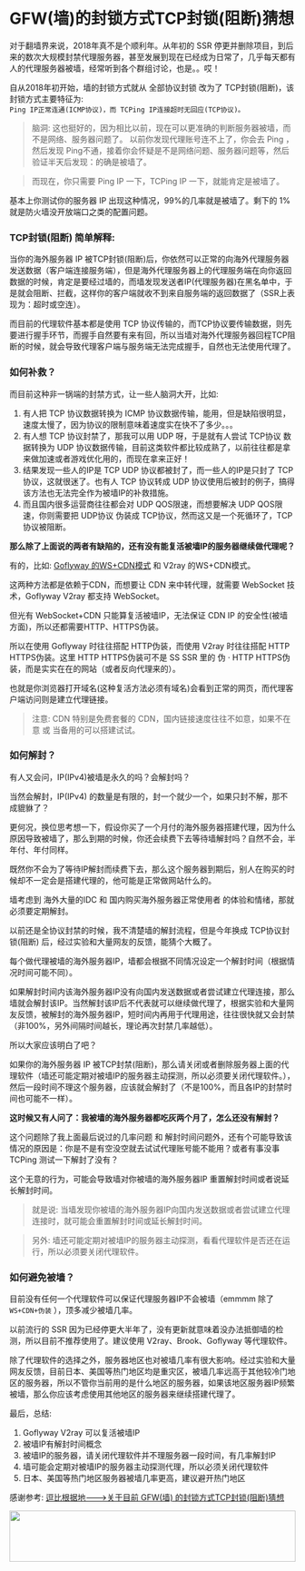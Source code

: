 # GFW(墙)的封锁方式TCP封锁(阻断)猜想
对于翻墙界来说，2018年真不是个顺利年。从年初的 SSR 停更并删除项目，到后来的数次大规模封禁代理服务器，甚至发展到现在已经成为日常了，几乎每天都有人的代理服务器被墙，经常听到各个群组讨论，也是。。哎！

自从2018年初开始，墙的封锁方式就从 全部协议封锁 改为了 TCP封锁(阻断)，该封锁方式主要特征为:<br>
`Ping IP正常连通(ICMP协议)，而 TCPing IP连接超时无回应(TCP协议)。`
> 脑洞: 这也挺好的，因为相比以前，现在可以更准确的判断服务器被墙，而不是网络、服务器问题了。
以前你发现代理账号连不上了，你会去 Ping ，然后发现 Ping不通，接着你会怀疑是不是网络问题、服务器问题等，然后验证半天后发现：的确是被墙了。

> 而现在，你只需要 Ping IP 一下，TCPing IP 一下，就能肯定是被墙了。

基本上你测试你的服务器 IP 出现这种情况，99%的几率就是被墙了。剩下的 1% 就是防火墙没开放端口之类的配置问题。

### TCP封锁(阻断) 简单解释:
当你的海外服务器 IP 被TCP封锁(阻断)后，你依然可以正常的向海外代理服务器发送数据（客户端连接服务端），但是海外代理服务器上的代理服务端在向你返回数据的时候，肯定是要经过墙的，而墙发现发送者IP(代理服务器)在黑名单中，于是就会阻断、拦截，这样你的客户端就收不到来自服务端的返回数据了（SSR上表现为：超时或空连）。

而目前的代理软件基本都是使用 TCP 协议传输的，而TCP协议要传输数据，则先要进行握手环节，而握手自然要有来有回，所以当墙对海外代理服务器回程TCP阻断的时候，就会导致代理客户端与服务端无法完成握手，自然也无法使用代理了。

### 如何补救？
而目前这种非一锅端的封禁方式，让一些人脑洞大开，比如:
1. 有人把 TCP 协议数据转换为 ICMP 协议数据传输，能用，但是缺陷很明显，速度太慢了，因为协议的限制意味着速度实在快不了多少。。。
2. 有人想 TCP 协议封禁了，那我可以用 UDP 呀，于是就有人尝试 TCP协议 数据转换为 UDP 协议数据传输，目前这类软件都比较成熟了，以前往往都是拿来做加速或者游戏优化用的，而现在拿来正好！
3. 结果发现一些人的IP是 TCP UDP 协议都被封了，而一些人的IP是只封了 TCP协议，这就很迷了。也有人 TCP 协议转成 UDP 协议使用后被封的例子，搞得该方法也无法完全作为被墙IP的补救措施。
4. 而且国内很多运营商往往都会对 UDP QOS限速，而想要解决 UDP QOS限速，你则需要把 UDP协议 伪装成 TCP协议，然而这又是一个死循环了，TCP 协议被阻断。

<b>那么除了上面说的两者有缺陷的，还有没有能复活被墙IP的服务器继续做代理呢？</b>

有的，比如: [Goflyway 的WS+CDN模式](https://doub.io/goflyway-jc3/) 和 V2ray 的WS+CDN模式。

这两种方法都是依赖于CDN，而想要让 CDN 来中转代理，就需要 WebSocket 技术，Goflyway V2ray 都支持 WebSocket。

但光有 WebSocket+CDN 只能算复活被墙IP，无法保证 CDN IP 的安全性(被墙方面)，所以还都需要HTTP、HTTPS伪装。

所以在使用 Goflyway 时往往搭配 HTTP伪装，而使用 V2ray 时往往搭配 HTTP HTTPS伪装。这里 HTTP HTTPS伪装可不是 SS SSR 里的 伪 · HTTP HTTPS伪装，而是实实在在的网站（或者反向代理来的）。

也就是你浏览器打开域名(这种复活方法必须有域名)会看到正常的网页，而代理客户端访问则是建立代理链接。

> 注意: CDN 特别是免费套餐的 CDN，国内链接速度往往不如意，如果不在意 或 当备用的可以搭建试试。

### 如何解封？
有人又会问，IP(IPv4)被墙是永久的吗？会解封吗？

当然会解封，IP(IPv4) 的数量是有限的，封一个就少一个，如果只封不解，那不成貔貅了？

更何况，换位思考想一下，假设你买了一个月付的海外服务器搭建代理，因为什么原因导致被墙了，那么到期的时候，你还会续费下去等待墙解封吗？自然不会，半年付、年付同样。

既然你不会为了等待IP解封而续费下去，那么这个服务器到期后，别人在购买的时候却不一定会是搭建代理的，他可能是正常做网站什么的。

墙考虑到 海外大量的IDC 和 国内购买海外服务器正常使用者 的体验和情绪，那就必须要定期解封。

以前还是全协议封禁的时候，我不清楚墙的解封流程，但是今年换成 TCP协议封锁(阻断) 后，经过实验和大量网友的反馈，能猜个大概了。

每个做代理被墙的海外服务器IP，墙都会根据不同情况设定一个解封时间（根据情况时间可能不同）。

如果解封时间内该海外服务器IP没有向国内发送数据或者尝试建立代理连接，那么墙就会解封该IP。当然解封该IP后不代表就可以继续做代理了，根据实验和大量网友反馈，被解封的海外服务器IP，短时间内再用于代理用途，往往很快就又会封禁（非100%，另外间隔时间越长，理论再次封禁几率越低）。

所以大家应该明白了吧？

如果你的海外服务器 IP 被TCP封禁(阻断)，那么请关闭或者删除服务器上面的代理软件（墙还可能定期对被墙IP的服务器主动探测，所以必须要关闭代理软件。），然后一段时间不理这个服务器，应该就会解封了（不是100%，而且各IP的封禁时间也可能不一样）。


<b>这时候又有人问了：我被墙的海外服务器都吃灰两个月了，怎么还没有解封？</b>

这个问题除了我上面最后说过的几率问题 和 解封时间问题外，还有个可能导致该情况的原因是：你是不是有空没空就去试试代理账号能不能用？或者有事没事 TCPing 测试一下解封了没有？

这个无意的行为，可能会导致墙对你被墙的海外服务器IP 重置解封时间或者说延长解封时间。

> 就是说: 当墙发现你被墙的海外服务器IP向国内发送数据或者尝试建立代理连接时，就可能会重置解封时间或延长解封时间。

> 另外: 墙还可能定期对被墙IP的服务器主动探测，看看代理软件是否还在运行，所以必须要关闭代理软件。

### 如何避免被墙？
目前没有任何一个代理软件可以保证代理服务器IP不会被墙（emmmm 除了 `WS+CDN+伪装` ），顶多减少被墙几率。

以前流行的 SSR 因为已经停更大半年了，没有更新就意味着没办法抵御墙的检测，所以目前不推荐使用了。建议使用 V2ray、Brook、Goflyway 等代理软件。

除了代理软件的选择之外，服务器地区也对被墙几率有很大影响。经过实验和大量网友反馈，目前日本、美国等热门地区均是重灾区，被墙几率远高于其他较冷门地区的服务器，所以不管你当前用的是什么地区的服务器，如果该地区服务器IP频繁被墙，那么你应该考虑使用其他地区的服务器来继续搭建代理了。

最后，总结:
1. Goflyway V2ray 可以复活被墙IP
2. 被墙IP有解封时间概念
3. 被墙IP的服务器，请关闭代理软件并不理服务器一段时间，有几率解封IP
4. 墙可能会定期对被墙IP的服务器主动探测代理，所以必须关闭代理软件
5. 日本、美国等热门地区服务器被墙几率更高，建议避开热门地区

感谢参考: [逗比根据地--->关于目前 GFW(墙) 的封锁方式TCP封锁(阻断)猜想](https://doub.io/sxsx-14/)

<a href="https://www.vultr.com/?ref=7775614-4F"><img src="https://www.vultr.com/media/banner_1.png" width="100%" height="90"></a>